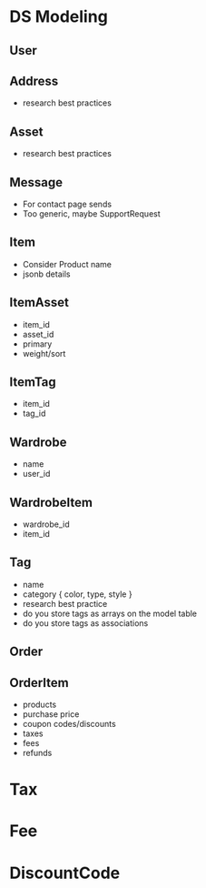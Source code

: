 # DS Modeling

## User

## Address

* research best practices

## Asset

* research best practices

## Message

* For contact page sends
* Too generic, maybe SupportRequest

## Item

* Consider Product name
* jsonb details

## ItemAsset

* item_id
* asset_id
* primary
* weight/sort 

## ItemTag

* item_id
* tag_id

## Wardrobe

* name
* user_id

## WardrobeItem

* wardrobe_id
* item_id

## Tag

* name
* category { color, type, style }
* research best practice
* do you store tags as arrays on the model table
* do you store tags as associations

## Order

## OrderItem

* products
* purchase price
* coupon codes/discounts
* taxes
* fees
* refunds

# Tax

# Fee

# DiscountCode
